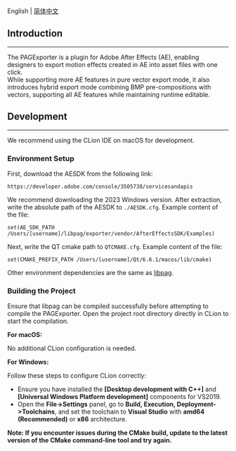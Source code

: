 English | [简体中文](./README.zh_CN.md)

## Introduction
***

The PAGExporter is a plugin for Adobe After Effects (AE), enabling designers to export motion effects created in AE into asset files with one click.  
While supporting more AE features in pure vector export mode, it also introduces hybrid export mode combining BMP pre-compositions with vectors, supporting all AE features while maintaining runtime editable.

## Development
***

We recommend using the CLion IDE on macOS for development.

### Environment Setup

First, download the AESDK from the following link:

`https://developer.adobe.com/console/3505738/servicesandapis`

We recommend downloading the 2023 Windows version. After extraction, write the absolute path of the AESDK to `./AESDK.cfg`. Example content of the file:

`set(AE_SDK_PATH /Users/[username]/libpag/exporter/vendor/AfterEffectsSDK/Examples)`

Next, write the QT cmake path to `QTCMAKE.cfg`. Example content of the file:

`set(CMAKE_PREFIX_PATH /Users/[username]/Qt/6.6.1/macos/lib/cmake)`

Other environment dependencies are the same as [libpag](../README.md).

### Building the Project

Ensure that libpag can be compiled successfully before attempting to compile the PAGExporter. Open the project root directory directly in CLion to start the compilation.

**For macOS:**

No additional CLion configuration is needed.

**For Windows:**

Follow these steps to configure CLion correctly:

- Ensure you have installed the **[Desktop development with C++]** and **[Universal Windows Platform development]** components for VS2019.
- Open the **File->Settings** panel, go to **Build, Execution, Deployment->Toolchains**, and set the toolchain to **Visual Studio** with **amd64 (Recommended)** or **x86** architecture.

**Note: If you encounter issues during the CMake build, update to the latest version of the CMake
command-line tool and try again.**
